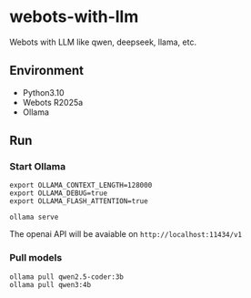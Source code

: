 # webots-with-llm
Webots with LLM like qwen, deepseek, llama, etc.


## Environment 

- Python3.10
- Webots R2025a
- Ollama


## Run

### Start Ollama

```shell
export OLLAMA_CONTEXT_LENGTH=128000
export OLLAMA_DEBUG=true
export OLLAMA_FLASH_ATTENTION=true

ollama serve
```

The openai API will be avaiable on `http://localhost:11434/v1`

### Pull models

```shell
ollama pull qwen2.5-coder:3b
ollama pull qwen3:4b
```

